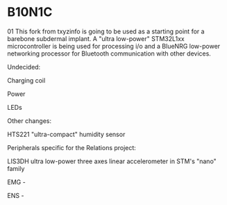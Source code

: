 # B10N1C
01
This fork from txyzinfo is going to be used as a starting point for a barebone subdermal implant. A "ultra low-power" STM32L1xx microcontroller is being used for processing i/o and a BlueNRG low-power networking processor for Bluetooth communication with other devices.


Undecided:

Charging coil

Power

LEDs

Other changes:

HTS221 "ultra-compact" humidity sensor



Peripherals specific for the Relations project:

LIS3DH ultra low-power three axes linear accelerometer in STM's "nano" family

EMG - 

ENS -
